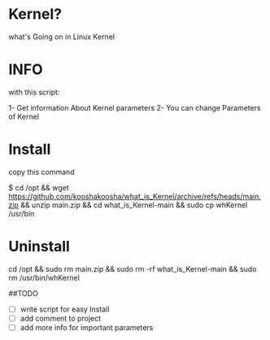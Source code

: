 # Kernel?
what's Going on in Linux Kernel

# INFO

with this script:

1- Get information About Kernel parameters 
2- You can change Parameters of Kernel


# Install 

copy this command 

$ cd /opt && wget https://github.com/kooshakoosha/what_is_Kernel/archive/refs/heads/main.zip && unzip main.zip && cd what_is_Kernel-main && sudo cp whKernel /usr/bin



# Uninstall 

cd /opt && sudo rm main.zip && sudo rm -rf what_is_Kernel-main && sudo rm /usr/bin/whKernel




##TODO

- [ ] write script for easy Install 
- [ ] add comment to project  
- [ ] add more info for important parameters 
